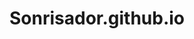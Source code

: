 # Sonrisador.github.io
<html>
  <script>
var name = "Clare";
  console.log(name);
<\script>
<\html>
